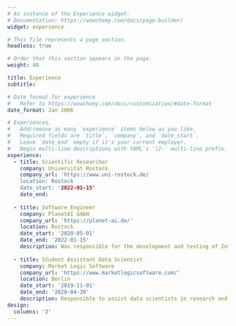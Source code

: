 ```yaml
---
# An instance of the Experience widget.
# Documentation: https://wowchemy.com/docs/page-builder/
widget: experience

# This file represents a page section.
headless: true

# Order that this section appears on the page.
weight: 40

title: Experience
subtitle:

# Date format for experience
#   Refer to https://wowchemy.com/docs/customization/#date-format
date_format: Jan 2006

# Experiences.
#   Add/remove as many `experience` items below as you like.
#   Required fields are `title`, `company`, and `date_start`.
#   Leave `date_end` empty if it's your current employer.
#   Begin multi-line descriptions with YAML's `|2-` multi-line prefix.
experience:
  - title: Scientific Researcher
    company: Universität Rostock
    company_url: 'https://www.uni-rostock.de/
    location: Rostock
    date_start: '2022-01-15'
    date_end:
        
  - title: Software Engineer
    company: PlanetAI GmbH
    company_url: 'https://planet-ai.de/'
    location: Rostock
    date_start: '2020-05-01'
    date_end: '2022-01-15'
    description: Was responsible for the development and testing of Intelligent Document Analysis software and later on integrated into the DevOps team where was involved in building CI/CD pipelines which made the software delivery process much smoother.
    
  - title: Student Assistant Data Scientist
    company: Market Logic Software
    company_url: 'https://www.marketlogicsoftware.com/'
    location: Berlin
    date_start: '2019-11-01'
    date_end: '2020-04-30'
    description: Responsible to assist data scientists in research and development of NLP tools which were used by businesses to get an insight into their Natural language data, extract relevant information and store it in the most efficient way to be able to use the knowledge in running an insight-driven business.
design:
  columns: '2'
---
```

